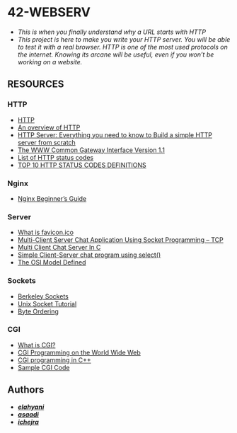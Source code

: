 # 42-WEBSERV
- *This is when you finally understand why a URL starts with HTTP*
- *This project is here to make you write your HTTP server. You will be able to test it with a real browser. HTTP is one of the most used protocols on the internet. Knowing its arcane will be useful, even if you won’t be working on a website.*

## RESOURCES
### HTTP
- [HTTP](https://developer.mozilla.org/en-US/docs/Web/HTTP)
- [An overview of HTTP](https://developer.mozilla.org/en-US/docs/Web/HTTP/Overview)
- [HTTP Server: Everything you need to know to Build a simple HTTP server from scratch](https://medium.com/from-the-scratch/http-server-what-do-you-need-to-know-to-build-a-simple-http-server-from-scratch-d1ef8945e4fa)
- [The WWW Common Gateway Interface Version 1.1](http://www.wijata.com/cgi/cgispec.html#[3])
- [List of HTTP status codes](https://en.wikipedia.org/wiki/List_of_HTTP_status_codes)
- [TOP 10 HTTP STATUS CODES DEFINITIONS](https://www.xplg.com/top-10-http-status-codes/)

### Nginx
- [Nginx Beginner’s Guide](http://nginx.org/en/docs/beginners_guide.html)

### Server
- [What is favicon.ico](https://www.cisco.com/c/en/us/support/docs/security/web-security-appliance/117995-qna-wsa-00.html)
- [Multi-Client Server Chat Application Using Socket Programming – TCP](https://therighttutorial.wordpress.com/2014/06/09/multi-client-server-chat-application-using-socket-programming-tcp/)
- [Multi Client Chat Server In C](https://vidyakv.wordpress.com/2011/11/29/multi-client-chat-server-in-c/)
- [Simple Client-Server chat program using select()](https://gnomezgrave.com/2015/03/03/simple-client-server-chat-program-using-select/)
- [The OSI Model Defined](https://www.forcepoint.com/cyber-edu/osi-model)

### Sockets
- [Berkeley Sockets](http://www.cas.mcmaster.ca/~qiao/courses/cs3mh3/tutorials/socket.html)
- [Unix Socket Tutorial](https://www.tutorialspoint.com/unix_sockets/index.htm)
- [Byte Ordering](https://devopedia.org/byte-ordering)

### CGI
- [What is CGI?](http://www.w3big.com/cplusplus/cpp-web-programming.html)
- [CGI Programming on the World Wide Web](https://www.oreilly.com/openbook/cgi/ch00_01.html)
- [CGI programming in C++](https://www.fi.muni.cz/usr/jkucera/tic/tic0305.html)
- [Sample CGI Code](http://www.csce.uark.edu/~sgauch/cgicode/)

<!-- useful
// curl -i -X POST -H Content-Type: multipart/form-data -F data=@Makefile http://localhost:5000/
// curl --resolve example.com:5050:127.0.0.1 http://example.com:5050/
-->

## Authors
- ***[elahyani](https://github.com/elahyani)***
- ***[asaadi](https://github.com/a-saadi)***
- ***[ichejra](https://github.com/ichejra)***
